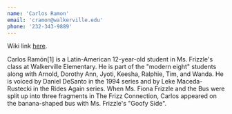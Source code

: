 ```yaml
---
name: 'Carlos Ramon'
email: 'cramon@walkerville.edu'
phone: '232-343-9889'
---
```

Wiki link [here](https://magicschoolbus.fandom.com/wiki/Carlos_Ram%C3%B3n).

Carlos Ramón[1] is a Latin-American 12-year-old student in Ms. Frizzle's class at Walkerville Elementary. He is part of the "modern eight" students along with Arnold, Dorothy Ann, Jyoti, Keesha, Ralphie, Tim, and Wanda. He is voiced by Daniel DeSanto in the 1994 series and by Leke Maceda-Rustecki in the Rides Again series. When Ms. Fiona Frizzle and the Bus were split up into three fragments in The Frizz Connection, Carlos appeared on the banana-shaped bus with Ms. Frizzle's "Goofy Side".